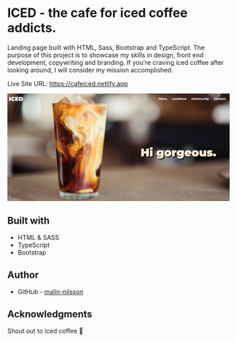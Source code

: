# ICED - the cafe for iced coffee addicts.
Landing page built with HTML, Sass, Bootstrap and TypeScript. The purpose of this project is to showcase my skills in design, front end development, copywriting and branding. If you're craving iced coffee after looking around, I will consider my mission accomplished.

Live Site URL: https://cafeiced.netlify.app

![](src/images/screenshot.jpg)

## Built with
- HTML & SASS
- TypeScript
- Bootstrap

## Author
- GitHub - [malin-nilsson](https://github.com/malin-nilsson)

## Acknowledgments
Shout out to iced coffee 💙
